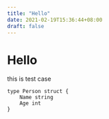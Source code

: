 ```yaml
---
title: "Hello"
date: 2021-02-19T15:36:44+08:00
draft: false
---
```

# Hello
this is test case
```golang
type Person struct {
    Name string
    Age int
}
```
